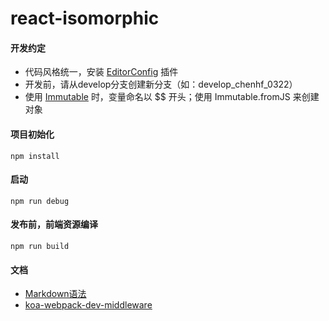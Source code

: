 # react-isomorphic

#### 开发约定
* 代码风格统一，安装 [EditorConfig](http://editorconfig.org/#download) 插件
* 开发前，请从develop分支创建新分支（如：develop_chenhf_0322）
* 使用 [Immutable](https://www.processon.com/view/56fccdc3e4b0bf3d8fbd3047) 时，变量命名以 $$ 开头；使用 Immutable.fromJS 来创建对象

#### 项目初始化
``` 项目初始化
npm install
```
#### 启动
``` 启动
npm run debug
```
#### 发布前，前端资源编译
``` 合并压缩
npm run build
```

#### 文档
* [Markdown语法](https://guides.github.com/features/mastering-markdown/)
* [koa-webpack-dev-middleware](https://www.npmjs.com/package/koa-webpack-dev-middleware)
